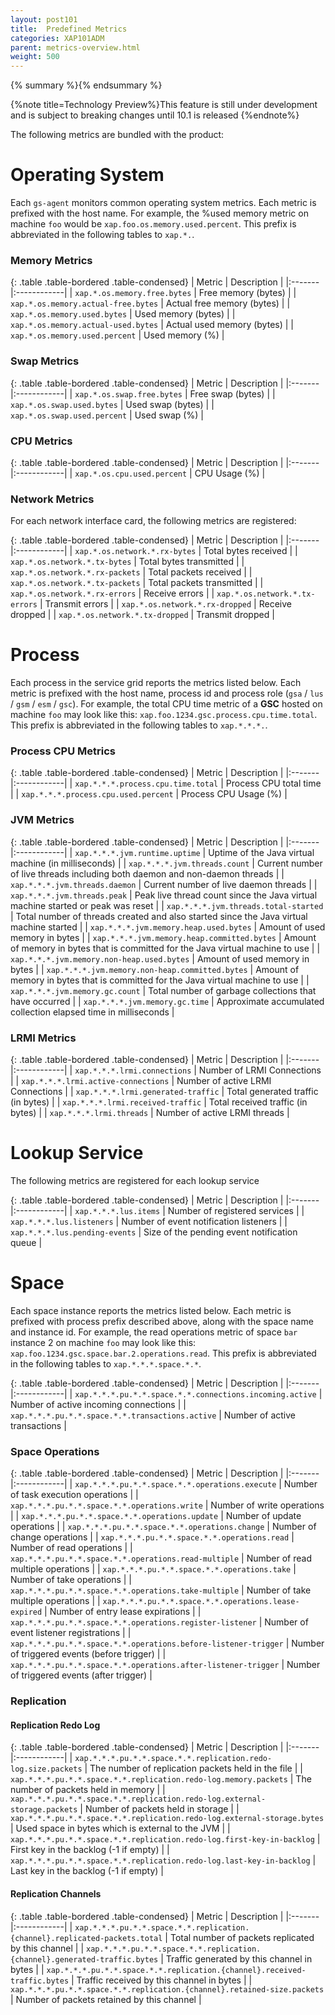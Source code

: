 ```yaml
---
layout: post101
title:  Predefined Metrics
categories: XAP101ADM
parent: metrics-overview.html
weight: 500
---
```


{% summary %}{% endsummary %}

{%note title=Technology Preview%}This feature is still under development and is subject to breaking changes until 10.1 is released {%endnote%}

The following metrics are bundled with the product:

# Operating System

Each `gs-agent` monitors common operating system metrics. Each metric is prefixed with the host name. For example, the %used memory metric on machine `foo` would be `xap.foo.os.memory.used.percent`. This prefix is abbreviated in the following tables to `xap.*.`.

### Memory Metrics

{: .table .table-bordered .table-condensed}
| Metric | Description |
|:-------|:------------|
| `xap.*.os.memory.free.bytes` | Free memory (bytes) |
| `xap.*.os.memory.actual-free.bytes` | Actual free memory (bytes) |
| `xap.*.os.memory.used.bytes` | Used memory (bytes) |
| `xap.*.os.memory.actual-used.bytes` | Actual used memory (bytes) |
| `xap.*.os.memory.used.percent` | Used memory (%) |

### Swap Metrics

{: .table .table-bordered .table-condensed}
| Metric | Description |
|:-------|:------------|
| `xap.*.os.swap.free.bytes` | Free swap (bytes) |
| `xap.*.os.swap.used.bytes` | Used swap (bytes) |
| `xap.*.os.swap.used.percent` | Used swap (%) |

### CPU Metrics

{: .table .table-bordered .table-condensed}
| Metric | Description |
|:-------|:------------|
| `xap.*.os.cpu.used.percent` | CPU Usage (%) |

### Network Metrics

For each network interface card, the following metrics are registered:

{: .table .table-bordered .table-condensed}
| Metric | Description |
|:-------|:------------|
| `xap.*.os.network.*.rx-bytes` | Total bytes received |
| `xap.*.os.network.*.tx-bytes` | Total bytes transmitted |
| `xap.*.os.network.*.rx-packets` | Total packets received |
| `xap.*.os.network.*.tx-packets` | Total packets transmitted |
| `xap.*.os.network.*.rx-errors` | Receive errors |
| `xap.*.os.network.*.tx-errors` | Transmit errors |
| `xap.*.os.network.*.rx-dropped` | Receive dropped |
| `xap.*.os.network.*.tx-dropped` | Transmit dropped |

# Process

Each process in the service grid reports the metrics listed below. Each metric is prefixed with the host name, process id and process role (`gsa` / `lus` / `gsm` / `esm` / `gsc`). For example, the total CPU time metric of a **GSC** hosted on machine `foo` may look like this: `xap.foo.1234.gsc.process.cpu.time.total`. This prefix is abbreviated in the following tables to `xap.*.*.*.`.

### Process CPU Metrics

{: .table .table-bordered .table-condensed}
| Metric | Description |
|:-------|:------------|
| `xap.*.*.*.process.cpu.time.total` | Process CPU total time |
| `xap.*.*.*.process.cpu.used.percent` | Process CPU Usage (%) |

### JVM Metrics

{: .table .table-bordered .table-condensed}
| Metric | Description |
|:-------|:------------|
| `xap.*.*.*.jvm.runtime.uptime` | Uptime of the Java virtual machine (in milliseconds) |
| `xap.*.*.*.jvm.threads.count` | Current number of live threads including both daemon and non-daemon threads |
| `xap.*.*.*.jvm.threads.daemon` | Current number of live daemon threads |
| `xap.*.*.*.jvm.threads.peak` | Peak live thread count since the Java virtual machine started or peak was reset |
| `xap.*.*.*.jvm.threads.total-started` | Total number of threads created and also started since the Java virtual machine started |
| `xap.*.*.*.jvm.memory.heap.used.bytes` | Amount of used memory in bytes |
| `xap.*.*.*.jvm.memory.heap.committed.bytes` | Amount of memory in bytes that is committed for the Java virtual machine to use |
| `xap.*.*.*.jvm.memory.non-heap.used.bytes` | Amount of used memory in bytes |
| `xap.*.*.*.jvm.memory.non-heap.committed.bytes` | Amount of memory in bytes that is committed for the Java virtual machine to use |
| `xap.*.*.*.jvm.memory.gc.count` | Total number of garbage collections that have occurred |
| `xap.*.*.*.jvm.memory.gc.time` | Approximate accumulated collection elapsed time in milliseconds |

### LRMI Metrics

{: .table .table-bordered .table-condensed}
| Metric | Description |
|:-------|:------------|
| `xap.*.*.*.lrmi.connections` | Number of LRMI Connections |
| `xap.*.*.*.lrmi.active-connections` | Number of active LRMI Connections |
| `xap.*.*.*.lrmi.generated-traffic` | Total generated traffic (in bytes) |
| `xap.*.*.*.lrmi.received-traffic` | Total received traffic (in bytes) |
| `xap.*.*.*.lrmi.threads` | Number of active LRMI threads |

# Lookup Service

The following metrics are registered for each lookup service

{: .table .table-bordered .table-condensed}
| Metric | Description |
|:-------|:------------|
| `xap.*.*.*.lus.items` | Number of registered services |
| `xap.*.*.*.lus.listeners` | Number of event notification listeners |
| `xap.*.*.*.lus.pending-events` | Size of the pending event notification queue |

# Space

Each space instance reports the metrics listed below. Each metric is prefixed with process prefix described above, along with the space name and instance id. For example, the read operations metric of space `bar` instance 2 on machine `foo` may look like this: `xap.foo.1234.gsc.space.bar.2.operations.read`. This prefix is abbreviated in the following tables to `xap.*.*.*.space.*.*`.

{: .table .table-bordered .table-condensed}
| Metric | Description |
|:-------|:------------|
| `xap.*.*.*.pu.*.*.space.*.*.connections.incoming.active` | Number of active incoming connections |
| `xap.*.*.*.pu.*.*.space.*.*.transactions.active` | Number of active transactions |

### Space Operations

{: .table .table-bordered .table-condensed}
| Metric | Description |
|:-------|:------------|
| `xap.*.*.*.pu.*.*.space.*.*.operations.execute` | Number of task execution operations |
| `xap.*.*.*.pu.*.*.space.*.*.operations.write` | Number of write operations |
| `xap.*.*.*.pu.*.*.space.*.*.operations.update`  | Number of update operations |
| `xap.*.*.*.pu.*.*.space.*.*.operations.change` | Number of change operations |
| `xap.*.*.*.pu.*.*.space.*.*.operations.read` | Number of read operations |
| `xap.*.*.*.pu.*.*.space.*.*.operations.read-multiple` | Number of read multiple operations |
| `xap.*.*.*.pu.*.*.space.*.*.operations.take` | Number of take operations |
| `xap.*.*.*.pu.*.*.space.*.*.operations.take-multiple` | Number of take multiple operations |
| `xap.*.*.*.pu.*.*.space.*.*.operations.lease-expired` | Number of entry lease expirations |
| `xap.*.*.*.pu.*.*.space.*.*.operations.register-listener` | Number of event listener registrations |
| `xap.*.*.*.pu.*.*.space.*.*.operations.before-listener-trigger` | Number of triggered events (before trigger) |
| `xap.*.*.*.pu.*.*.space.*.*.operations.after-listener-trigger` | Number of triggered events (after trigger) |

### Replication

#### Replication Redo Log

{: .table .table-bordered .table-condensed}
| Metric | Description |
|:-------|:------------|
| `xap.*.*.*.pu.*.*.space.*.*.replication.redo-log.size.packets` | The number of replication packets held in the file |
| `xap.*.*.*.pu.*.*.space.*.*.replication.redo-log.memory.packets` | The number of packets held in memory |
| `xap.*.*.*.pu.*.*.space.*.*.replication.redo-log.external-storage.packets` | Number of packets held in storage |
| `xap.*.*.*.pu.*.*.space.*.*.replication.redo-log.external-storage.bytes` | Used space in bytes which is external to the JVM |
| `xap.*.*.*.pu.*.*.space.*.*.replication.redo-log.first-key-in-backlog` | First key in the backlog (-1 if empty) |
| `xap.*.*.*.pu.*.*.space.*.*.replication.redo-log.last-key-in-backlog` | Last key in the backlog (-1 if empty) |

#### Replication Channels

{: .table .table-bordered .table-condensed}
| Metric | Description |
|:-------|:------------|
| `xap.*.*.*.pu.*.*.space.*.*.replication.{channel}.replicated-packets.total` | Total number of packets replicated by this channel |
| `xap.*.*.*.pu.*.*.space.*.*.replication.{channel}.generated-traffic.bytes` | Traffic generated by this channel in bytes |
| `xap.*.*.*.pu.*.*.space.*.*.replication.{channel}.received-traffic.bytes` | Traffic received by this channel in bytes |
| `xap.*.*.*.pu.*.*.space.*.*.replication.{channel}.retained-size.packets` | Number of packets retained by this channel |
